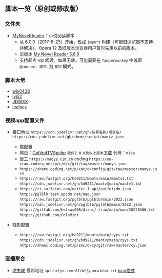 脚本一览（原创或修改版）
---------------
###  文件夹

- [MyNovelReader](MyNovelReader.user.js)：小说阅读脚本
  - 从 6.0.0（2017-8-23）开始，改成 `import` 构建（可能旧浏览器不支持，待解决）。Opera 12 及旧版本浏览器用户暂时先用以前的版本。
  - 旧版本 [My Novel Reader 5.6.9](https://github.com/shemc/script/raw/main/My%20Novel%20Reader%205.6.9.js)
  - 支持起点 vip 阅读，如果无效，可能需要在 `Tampermonkey` 中设置 `@connect 模式`: 为 `宽松` 模式。

###  脚本大佬
  -  [wjx0428](https://github.com/wjx0428/wjx/tree/main/oneself)
  -  [lyj52](https://github.com/lyj52/jzy)
  -  [JDWXX](https://github.com/JDWXX/ql_all)
  -  [leafxcy](https://github.com/leafxcy/JavaScript)
### 视频app配置文件

- 接口地址 `https://cdn.jsdelivr.net/gh/账号名称/项目名/`       `https://cdn.jsdelivr.net/gh/shemc/script/maotv.json`
  - 猫配置 
   - 爬虫：[CatVodTVSpider](https://github.com/catvod/CatVodTVSpider)                      `软件2.0.0及以上版本`[下载](https://wwi.lanzoui.com/izRMJv45llc) 代号：`miao`
   - 唐三 `https://maoys.c1n.cn`                      coding `https://mo-xiao.coding.net/p/c/d/c/git/raw/master/maoys.json`
   -   `https://shemc.coding.net/p/cat/d/config/git/raw/master/maoys.json`   
   -   `https://raw.fastgit.org/hd9211/maotv/main/maotv1.txt`  `https://cdn.jsdelivr.net/gh/hd9211/maotv@main/maotv1.txt` 
   -    `https://tt.naifeimi.com/naifei.f.api/naifeijdm.json`        `http://pglblb.test.upcdn.net/mao.json`  `https://raw.fastgit.org/pglblb/pglblb/main/2022.json`  `https://cdn.jsdelivr.net/gh/pglblb/pglblb@main/2022.json`  `https://gitlab.com/hstsws008/dizhi/-/raw/main/mao/20220306.txt`  `https://github.com/ColaMint`
      
 - 残影配置
   - `https://raw.fastgit.org/hd9211/maotv/main/cyys.txt`   `https://cdn.jsdelivr.net/gh/hd9211/maotv@main/cyys.txt`    `https://shemc.coding.net/p/smc/d/cy/git/raw/master/cy.json`

### 直播聚合 
 - [防失联](https://www.ebay.com/usr/xiar2792) 最新地址 `api.hclyz.com:81/mf/yuncaidan.txt` [json格式](http://api.hclyz.com:81/mf/json.txt)
